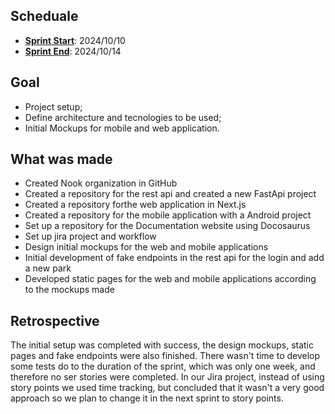 
## Scheduale

- <ins>__Sprint Start__</ins>: 2024/10/10
- <ins>__Sprint End__</ins>: 2024/10/14

## Goal

- Project setup;
- Define architecture and tecnologies to be used;
- Initial Mockups for mobile and web application.

## What was made

- Created Nook organization in GitHub
- Created a repository for the rest api and created a new FastApi project
- Created a repository forthe web application in Next.js
- Created a repository for the mobile application with a Android project
- Set up a repository for the Documentation website using Docosaurus
- Set up jira project and workflow
- Design initial mockups for the web and mobile applications
- Initial development of fake endpoints in the rest api for the login and add a new park
- Developed static pages for the web and mobile applications according to the mockups made

## Retrospective

The initial setup was completed with success, the design mockups, static pages and fake endpoints were also finished. 
There wasn't time to develop some tests do to the duration of the sprint, which was only one week, and therefore no ser stories were completed. In our Jira project, instead of using story points we used time tracking, but concluded that it wasn't a very good approach so we plan to change it in the next sprint to story points.
